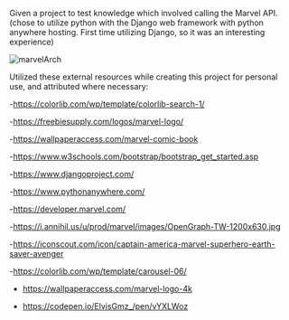 Given a project to test knowledge which involved calling the Marvel API. (chose to utilize python with the Django web framework with python anywhere hosting. First time utilizing Django, so it was an interesting experience)

![marvelArch](https://user-images.githubusercontent.com/32401220/182061935-7a7dbb89-7025-4e18-acc1-acf0f7117ec6.png)

Utilized these external resources while creating this project for personal use, and attributed where necessary:

-https://colorlib.com/wp/template/colorlib-search-1/

-https://freebiesupply.com/logos/marvel-logo/

-https://wallpaperaccess.com/marvel-comic-book

-https://www.w3schools.com/bootstrap/bootstrap_get_started.asp

-https://www.djangoproject.com/

-https://www.pythonanywhere.com/

-https://developer.marvel.com/

-https://i.annihil.us/u/prod/marvel/images/OpenGraph-TW-1200x630.jpg

-https://iconscout.com/icon/captain-america-marvel-superhero-earth-saver-avenger

-https://colorlib.com/wp/template/carousel-06/

- https://wallpaperaccess.com/marvel-logo-4k

- https://codepen.io/ElvisGmz_/pen/vYXLWoz
